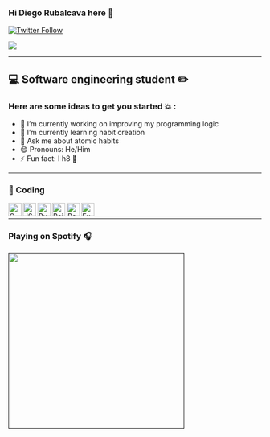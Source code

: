 ### Hi Diego Rubalcava here 👋

[![Twitter Follow](https://img.shields.io/twitter/follow/DARLec187?color=1DA1F2&logo=Twitter&style=for-the-badge)](https://twitter.com/DARLec187)

<img src="https://media.giphy.com/media/26tn33aiTi1jkl6H6/giphy.gif">

---
## :computer: Software engineering student :pencil2:

### Here are some ideas to get you started :boom: :

- 🔭 I’m currently working on improving my programming logic
- 🌱 I’m currently learning habit creation
- 💬 Ask me about atomic habits
- 😄 Pronouns: He/Him
- ⚡ Fun fact: I h8 :avocado:

---
### :rocket: Coding

<img align="left" width="26px" alt="C" src="https://cdn.jsdelivr.net/gh/devicons/devicon/icons/c/c-original.svg" />
 
<img align="left" width="26px" alt="JS" src="https://cdn.jsdelivr.net/gh/devicons/devicon/icons/javascript/javascript-original.svg" />

<img align="left" width="26px" alt="Ruby" src="https://cdn.jsdelivr.net/gh/devicons/devicon/icons/ruby/ruby-original.svg" />

<img align="left" width="26px" alt="Rails" src="https://cdn.jsdelivr.net/gh/devicons/devicon/icons/rails/rails-plain-wordmark.svg" />

<img align="left" width="26px" alt="React" src="https://cdn.jsdelivr.net/gh/devicons/devicon/icons/react/react-original.svg" />

<img align="left" width="26px" alt="Express" src="https://cdn.jsdelivr.net/gh/devicons/devicon/icons/express/express-original.svg" />

<br>

---
### Playing on Spotify :headphones:

[<img src="https://spotify-now-playing-8uxcae9o6-diego3008.vercel.app/api/spotify-playing" width="350"/>]()